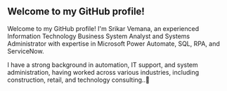 ## Welcome to my GitHub profile!

Welcome to my GitHub profile! I'm Srikar Vemana, an experienced Information Technology Business System Analyst and Systems Administrator with expertise in Microsoft Power Automate, SQL, RPA, and ServiceNow.

I have a strong background in automation, IT support, and system administration, having worked across various industries, including construction, retail, and technology consulting..👋

<!--
💼 About Me
🔹 Current Role: Information Technology Business System Analyst | Systems Administrator at Tridel
🔹 Experience: 5+ years in IT System Administration, Automation, and RPA
🔹 Industries: Construction, Retail, Finance, and IT Services
🔹 Work Mode: Hybrid & Remote

🛠 Technical Skills
Automation & RPA: Microsoft Power Automate, UiPath
Development & Scripting: C++, C#, VB.NET, SQL, Python, Java
Database & Cloud: Microsoft Dynamics CRM, SQL Server, Azure
ITSM & IT Operations: ServiceNow, BMC Helix ITSM, System Deployment
Other Tools: Jira, Powershell, Office 365, Hardware Troubleshooting
📌 Work Experience
📍 Tridel (Jul 2023 - Present) - IT Business Systems Analyst | Systems Administrator
📍 The Home Depot (Mar 2023 - Jun 2023) - RPA Developer
📍 Arisoft (Dec 2022 - Mar 2023) - IT Analyst
📍 Visier Inc. (Sep 2022 - Nov 2022) - ServiceNow Developer
📍 Tech Mahindra (Jun 2018 - Dec 2019) - Software Engineer
📍 DRDO (Apr 2016 - Jul 2016) - Intern (Technology Analyst)

🔎 Check out my LinkedIn for full details on my career journey.

🔭 I'm currently working on...
Enhancing Microsoft Dynamics CRM integrations
Automating business workflows with Power Automate
Optimizing IT systems and deployments
🎯 I'm currently learning...
Azure Fundamentals & Cloud Solutions
ERP & Business Systems Integration
🤝 Looking to collaborate on...
Automation & RPA Projects
Cloud and IT Infrastructure Improvements
ServiceNow & ITSM Customization
📫 How to reach me
💼 Email: your-email@example.com
🔗 LinkedIn: Your LinkedIn Profile
🌐 Portfolio/Website: yourwebsite.com

🌟 Fun Fact
Outside of work, I'm a passionate cricketer 🏏 and have played for multiple teams across Canada!


**Srivemana/Srivemana** is a ✨ _special_ ✨ repository because its `README.md` (this file) appears on your GitHub profile.

Here are some ideas to get you started:

- 🔭 I’m currently working on ...
- 🌱 I’m currently learning ...
- 👯 I’m looking to collaborate on ...
- 🤔 I’m looking for help with ...
- 💬 Ask me about ...
- 📫 How to reach me: ...
- 😄 Pronouns: ...
- ⚡ Fun fact: ...
-->
